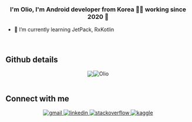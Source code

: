 ### <div align="center">I'm Olio, I'm Android developer from Korea 👨‍💻 working since 2020 🚀 </div>  
 
 
- 🌱 I’m currently learning JetPack, RxKotlin

 
<br/>  

## Github details
<div align="center"><img src="https://github-readme-stats.vercel.app/api?username=Olio&show_icons=true&count_private=true&hide_border=true" align="center" /><img src="https://github-readme-stats.vercel.app/api/top-langs?username=Olio&show_icons=true&locale=en&layout=compact" alt="Olio" align="center"/></div> 

<br/>

## Connect with me  
<div align="center">
<a href="mailto:gaeng1107@gmail.com" target="_blank">
<img src=https://img.shields.io/badge/gmail-%23EA4335.svg?&style=for-the-badge&logo=gmail&logoColor=white alt=gmail style="margin-bottom: 5px;" />
</a>
<a href="https://linkedin.com/in/g4eng" target="_blank">
<img src=https://img.shields.io/badge/linkedin-%231E77B5.svg?&style=for-the-badge&logo=linkedin&logoColor=white alt=linkedin style="margin-bottom: 5px;" />
</a>
<a href="https://stackoverflow.com/users/12522572/kyleyang" target="_blank">
<img src=https://img.shields.io/badge/stackoverflow-%23F28032.svg?&style=for-the-badge&logo=stackoverflow&logoColor=white alt=stackoverflow style="margin-bottom: 5px;" />
</a>
<a href="https://www.kaggle.com/kylemoyang" target="_blank">
<img src=https://img.shields.io/badge/kaggle-%2344BAE8.svg?&style=for-the-badge&logo=kaggle&logoColor=white alt=kaggle style="margin-bottom: 5px;" />
</a>  
</div>  
